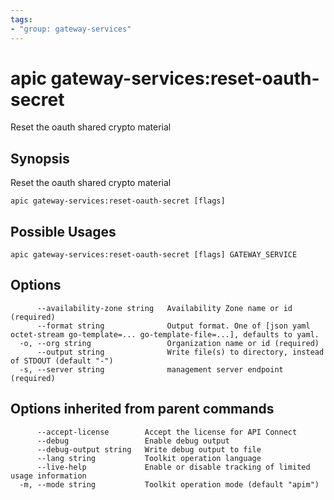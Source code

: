 ```yaml
---
tags:
- "group: gateway-services"
---
```

# apic gateway-services:reset-oauth-secret

Reset the oauth shared crypto material

## Synopsis

Reset the oauth shared crypto material

```
apic gateway-services:reset-oauth-secret [flags]
```

## Possible Usages

```
apic gateway-services:reset-oauth-secret [flags] GATEWAY_SERVICE
```

## Options

```
      --availability-zone string   Availability Zone name or id (required)
      --format string              Output format. One of [json yaml octet-stream go-template=... go-template-file=...], defaults to yaml.
  -o, --org string                 Organization name or id (required)
      --output string              Write file(s) to directory, instead of STDOUT (default "-")
  -s, --server string              management server endpoint (required)
```

## Options inherited from parent commands

```
      --accept-license        Accept the license for API Connect
      --debug                 Enable debug output
      --debug-output string   Write debug output to file
      --lang string           Toolkit operation language
      --live-help             Enable or disable tracking of limited usage information
  -m, --mode string           Toolkit operation mode (default "apim")
```
